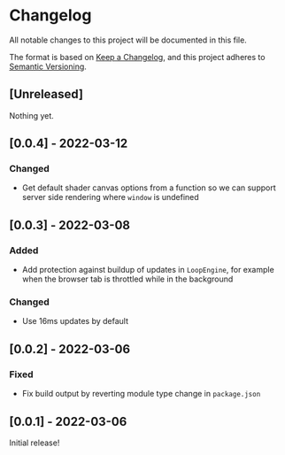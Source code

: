 # Changelog
All notable changes to this project will be documented in this file.

The format is based on [Keep a Changelog](https://keepachangelog.com/en/1.0.0/),
and this project adheres to [Semantic Versioning](https://semver.org/spec/v2.0.0.html).

## [Unreleased]

Nothing yet.

## [0.0.4] - 2022-03-12

### Changed
- Get default shader canvas options from a function so we can support server side rendering where `window` is undefined

## [0.0.3] - 2022-03-08

### Added
- Add protection against buildup of updates in `LoopEngine`, for example when the browser tab is throttled while in the background

### Changed
- Use 16ms updates by default

## [0.0.2] - 2022-03-06

### Fixed
- Fix build output by reverting module type change in `package.json`

## [0.0.1] - 2022-03-06

Initial release!
